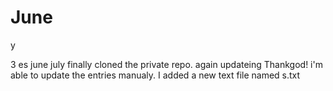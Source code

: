 # June

y


3
es june july
finally cloned the private repo.
again updateing
Thankgod! i'm able to update the entries manualy.
I added a new text file named s.txt
